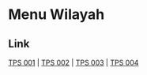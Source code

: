 # Menu Wilayah

## Link

[TPS 001](https://github.com/gigit-pemilu/pemilu-2024-94-papua-tengah/tree/main/pileg-dpr/hitung-suara/sub/94-papua-tengah/sub/03-paniai/sub/01-paniai-timur/sub/2012-awabutu/sub/001-tps)
 | 
[TPS 002](https://github.com/gigit-pemilu/pemilu-2024-94-papua-tengah/tree/main/pileg-dpr/hitung-suara/sub/94-papua-tengah/sub/03-paniai/sub/01-paniai-timur/sub/2012-awabutu/sub/002-tps)
 | 
[TPS 003](https://github.com/gigit-pemilu/pemilu-2024-94-papua-tengah/tree/main/pileg-dpr/hitung-suara/sub/94-papua-tengah/sub/03-paniai/sub/01-paniai-timur/sub/2012-awabutu/sub/003-tps)
 | 
[TPS 004](https://github.com/gigit-pemilu/pemilu-2024-94-papua-tengah/tree/main/pileg-dpr/hitung-suara/sub/94-papua-tengah/sub/03-paniai/sub/01-paniai-timur/sub/2012-awabutu/sub/004-tps)

